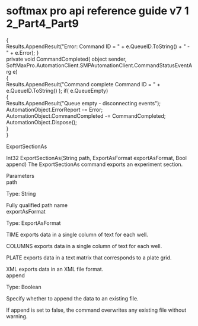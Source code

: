 # softmax pro api reference guide v7 1 2\_Part4\_Part9

{\
Results.AppendResult("Error: Command ID = " + e.QueueID.ToString() + " - " + e.Error); }\
private void CommandCompleted( object sender,\
SoftMaxPro.AutomationClient.SMPAutomationClient.CommandStatusEventArg e)\
{\
Results.AppendResult("Command complete Command ID = " + e.QueueID.ToString() ); if( e.QueueEmpty)\
{\
Results.AppendResult("Queue empty - disconnecting events");\
AutomationObject.ErrorReport -= Error;\
AutomationObject.CommandCompleted -= CommandCompleted;\
AutomationObject.Dispose();\
}\
}

ExportSectionAs

Int32 ExportSectionAs(String path, ExportAsFormat exportAsFormat, Bool append) The ExportSectionAs command exports an experiment section.

Parameters\
path

Type: String

Fully qualified path name\
exportAsFormat

Type: ExportAsFormat

TIME exports data in a single column of text for each well.

COLUMNS exports data in a single column of text for each well.

PLATE exports data in a text matrix that corresponds to a plate grid.

XML exports data in an XML file format.\
append

Type: Boolean

Specify whether to append the data to an existing file.

If append is set to false, the command overwrites any existing file without warning.
